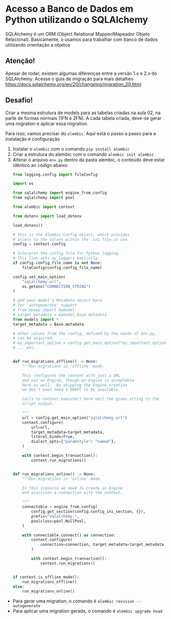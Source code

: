 # Acesso a Banco de Dados em Python utilizando o SQLAlchemy
SQLAlchemy é um ORM (Object Relational Mapper/Mapeador Objeto Relacional). Basicamente, o usamos para trabalhar com banco de dados utilizando orientação a objetos

## Atenção!
Apesar de rodar, existem algumas diferenças entre a versão 1.x e 2.x do SQLAlchemy. Acesse o guia de migração para mais detalhes
https://docs.sqlalchemy.org/en/20/changelog/migration_20.html

## Desafio!

Criar a mesma estrutura de models para as tabelas criadas na aula 02, na parte de formas normais (1FN e 2FN). A cada tabela criada, deve-se gerar uma migration e aplicar essa migration.

Para isso, vamos precisar do `alembic`. Aqui está o passo a passo para a instalação e configuração

1. Instalar o `alembic` com o comando `pip install alembic`
2. Criar a estrutura do alembic com o comando `alembic init alembic`
3. Alterar o arquivo `env.py` dentro da pasta alembic, o conteúdo deve estar idêntico ao código abaixo:
    ```python
    from logging.config import fileConfig

    import os

    from sqlalchemy import engine_from_config
    from sqlalchemy import pool

    from alembic import context

    from dotenv import load_dotenv

    load_dotenv()

    # this is the Alembic Config object, which provides
    # access to the values within the .ini file in use.
    config = context.config

    # Interpret the config file for Python logging.
    # This line sets up loggers basically.
    if config.config_file_name is not None:
        fileConfig(config.config_file_name)

    config.set_main_option(
        "sqlalchemy.url",
        os.getenv("CONNECTION_STRING")
    )

    # add your model's MetaData object here
    # for 'autogenerate' support
    # from myapp import mymodel
    # target_metadata = mymodel.Base.metadata
    from models import *
    target_metadata = Base.metadata

    # other values from the config, defined by the needs of env.py,
    # can be acquired:
    # my_important_option = config.get_main_option("my_important_option")
    # ... etc.


    def run_migrations_offline() -> None:
        """Run migrations in 'offline' mode.

        This configures the context with just a URL
        and not an Engine, though an Engine is acceptable
        here as well.  By skipping the Engine creation
        we don't even need a DBAPI to be available.

        Calls to context.execute() here emit the given string to the
        script output.

        """
        url = config.get_main_option("sqlalchemy.url")
        context.configure(
            url=url,
            target_metadata=target_metadata,
            literal_binds=True,
            dialect_opts={"paramstyle": "named"},
        )

        with context.begin_transaction():
            context.run_migrations()


    def run_migrations_online() -> None:
        """Run migrations in 'online' mode.

        In this scenario we need to create an Engine
        and associate a connection with the context.

        """
        connectable = engine_from_config(
            config.get_section(config.config_ini_section, {}),
            prefix="sqlalchemy.",
            poolclass=pool.NullPool,
        )

        with connectable.connect() as connection:
            context.configure(
                connection=connection, target_metadata=target_metadata
            )

            with context.begin_transaction():
                context.run_migrations()


    if context.is_offline_mode():
        run_migrations_offline()
    else:
        run_migrations_online()
    ```

* Para gerar uma migration, o comando é `alembic revision --autogenerate`
* Para aplicar uma migration gerada, o comando é `alembic upgrade head` 
